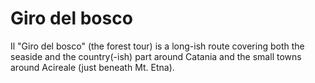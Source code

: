 # Giro del bosco

Il "Giro del bosco" (the forest tour) is a long-ish route covering both the seaside and the country(-ish) part around Catania and the small towns around Acireale (just beneath Mt. Etna).